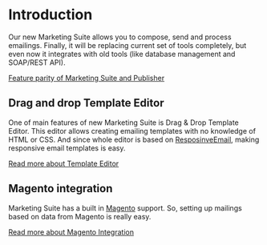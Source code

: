 # Introduction

Our new Marketing Suite allows you to compose, send and process emailings. 
Finally, it will be replacing current set of tools completely, but even now
it integrates with old tools (like database management and SOAP/REST API).

[Feature parity of Marketing Suite and Publisher](copernica-docs:MarketingSuite/feature-parity)

## Drag and drop Template Editor

One of main features of new Marketing Suite is Drag & Drop Template Editor. This
editor allows creating emailing templates with no knowledge of HTML or CSS. And 
since whole editor is based on [ResposinveEmail](http://www.responsiveemail.com),
making responsive email templates is easy.

[Read more about Template Editor](copernica-docs:MarketingSuite/template-editor/introduction)

## Magento integration

Marketing Suite has a built in [Magento](http://magento.com) support. So, setting
up mailings based on data from Magento is really easy.

[Read more about Magento Integration](copernica-docs:MarketingSuite/magento-integration/introduction)
